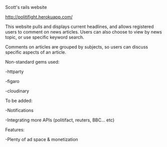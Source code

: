 Scott's rails website

http://politifight.herokuapp.com/


This website pulls and displays current headlines, and allows registered users to comment on news articles.
Users can also choose to view by news topic, or use specific keyword search.

Comments on articles are grouped by subjects, so users can discuss specific aspects of an article.


Non-standard gems used:

-httparty

-figaro

-cloudinary


To be added:

-Notifications

-Integrating more APIs (politifact, reuters, BBC... etc)



Features:

-Plenty of ad space & monetization